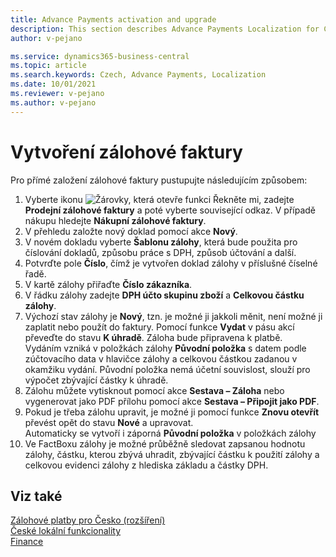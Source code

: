 ```yaml
---
title: Advance Payments activation and upgrade
description: This section describes Advance Payments Localization for Czech extension functionality.
author: v-pejano

ms.service: dynamics365-business-central
ms.topic: article
ms.search.keywords: Czech, Advance Payments, Localization
ms.date: 10/01/2021
ms.reviewer: v-pejano
ms.author: v-pejano
---
```


# Vytvoření zálohové faktury

Pro přímé založení zálohové faktury pustupujte následujícím způsobem:

1. Vyberte ikonu ![Žárovky, která otevře funkci Řekněte mi](../../media/ui-search/search_small.png "Řekněte mi, co chcete dělat"), zadejte **Prodejní zálohové faktury** a poté vyberte související odkaz. V případě nákupu hledejte **Nákupní zálohové faktury**.
2. V přehledu založte nový doklad pomocí akce **Nový**.
3. V novém dokladu vyberte **Šablonu zálohy**, která bude použita pro číslování dokladů, způsobu práce s DPH, způsob účtování a další. 
4. Potvrďte pole **Číslo**, čímž je vytvořen doklad zálohy v příslušné číselné řadě. 
5. V kartě zálohy přiřaďte **Číslo zákazníka**.
6. V řádku zálohy zadejte **DPH účto skupinu zboží** a **Celkovou částku zálohy**.
7. Výchozí stav zálohy je **Nový**, tzn. je možné ji jakkoli měnit, není možné ji zaplatit nebo použít do faktury. Pomocí funkce **Vydat** v pásu akcí převeďte do stavu **K úhradě**. Záloha bude připravena k platbě.  
Vydáním vzniká v položkách zálohy **Původní položka** s datem podle zúčtovacího data v hlavičce zálohy a celkovou částkou zadanou v okamžiku vydání. Původní položka nemá účetní souvislost, slouží pro výpočet zbývající částky k úhradě.
8. Zálohu můžete vytisknout pomocí akce **Sestava – Záloha** nebo vygenerovat jako PDF přílohu pomocí akce **Sestava – Připojit jako PDF**.
9. Pokud je třeba zálohu upravit, je možné ji pomocí funkce **Znovu otevřít** převést opět do stavu **Nové** a upravovat.  
Automaticky se vytvoří i záporná **Původní položka** v položkách zálohy
10. Ve FactBoxu zálohy je možné průběžně sledovat zapsanou hodnotu zálohy, částku, kterou zbývá uhradit, zbývající částku k použití zálohy a celkovou evidenci zálohy z hlediska základu a částky DPH.

## Viz také

[Zálohové platby pro Česko (rozšíření)](ui-extensions-advance-payments-localization-cz.md)  
[České lokální funkcionality](czech-local-functionality.md)  
[Finance](../../finance.md)

